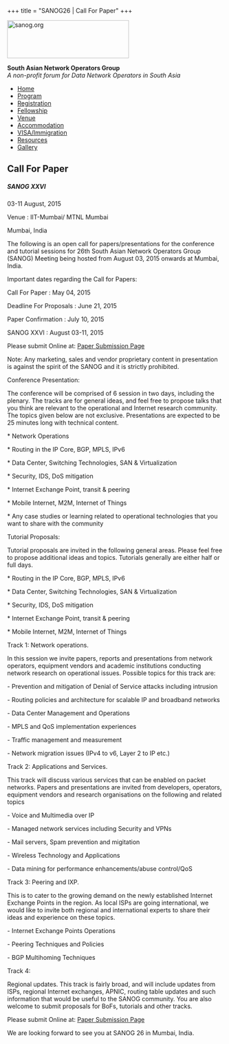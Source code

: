 +++
title = "SANOG26 | Call For Paper"
+++

[<img src="../images/logo.jpg" width="283" height="88" alt="sanog.org" />](../index.html)

**South Asian Network Operators Group**  
*A non-profit forum for Data Network Operators in South Asia*

-   [Home](index.html)
-   [Program](program.html)
-   [Registration](reg.html)
-   [Fellowship](fellowship.html)
-   [Venue](venue.html)
-   [Accommodation](accomo.html)
-   [VISA/Immigration](visa.html)
-   [Resources](downloads.html)
-   [Gallery](gallery.html)

Call For Paper
--------------

##### SANOG XXVI

03-11 August, 2015

Venue : IIT-Mumbai/ MTNL Mumbai

Mumbai, India

  
  
  
  
  
  
  
  
  
  
  
  
  
  
  
  
  
  
  
  
  
  
  
  
  
  
  
  
  
  
  
  
  
  
  
  
  
  
  
  
  
  
  
  
  
  
  
  
  
  
  
  
  
  
  
  

The following is an open call for papers/presentations for the
conference and tutorial sessions for 26th South Asian Network Operators
Group (SANOG) Meeting being hosted from August 03, 2015 onwards at
Mumbai, India.

  

Important dates regarding the Call for Papers:

  

Call For Paper : May 04, 2015

Deadline For Proposals : June 21, 2015

Paper Confirmation : July 10, 2015

SANOG XXVI : August 03-11, 2015

  

Please submit Online at: [Paper Submission
Page](http://submission.apnic.net/user/login.php?event=30)

  

Note: Any marketing, sales and vendor proprietary content in
presentation is against the spirit of the SANOG and it is strictly
prohibited.

  

Conference Presentation:

The conference will be comprised of 6 session in two days, including the
plenary. The tracks are for general ideas, and feel free to propose
talks that you think are relevant to the operational and Internet
research community. The topics given below are not exclusive.
Presentations are expected to be 25 minutes long with technical content.

  

\* Network Operations

\* Routing in the IP Core, BGP, MPLS, IPv6

\* Data Center, Switching Technologies, SAN & Virtualization

\* Security, IDS, DoS mitigation

\* Internet Exchange Point, transit & peering

\* Mobile Internet, M2M, Internet of Things

\* Any case studies or learning related to operational technologies that
you want to share with the community

  

Tutorial Proposals:

Tutorial proposals are invited in the following general areas. Please
feel free to propose additional ideas and topics. Tutorials generally
are either half or full days.

  

\* Routing in the IP Core, BGP, MPLS, IPv6

\* Data Center, Switching Technologies, SAN & Virtualization

\* Security, IDS, DoS mitigation

\* Internet Exchange Point, transit & peering

\* Mobile Internet, M2M, Internet of Things

  

Track 1: Network operations.

In this session we invite papers, reports and presentations from network
operators, equipment vendors and academic institutions conducting
network research on operational issues. Possible topics for this track
are:

  

\- Prevention and mitigation of Denial of Service attacks including
intrusion

\- Routing policies and architecture for scalable IP and broadband
networks

\- Data Center Management and Operations

\- MPLS and QoS implementation experiences

\- Traffic management and measurement

\- Network migration issues (IPv4 to v6, Layer 2 to IP etc.)

  

Track 2: Applications and Services.

This track will discuss various services that can be enabled on packet
networks. Papers and presentations are invited from developers,
operators, equipment vendors and research organisations on the following
and related topics

  

\- Voice and Multimedia over IP

\- Managed network services including Security and VPNs

\- Mail servers, Spam prevention and migitation

\- Wireless Technology and Applications

\- Data mining for performance enhancements/abuse control/QoS

  

Track 3: Peering and IXP.

This is to cater to the growing demand on the newly established Internet
Exchange Points in the region. As local ISPs are going international, we
would like to invite both regional and international experts to share
their ideas and experience on these topics.

  

\- Internet Exchange Points Operations

\- Peering Techniques and Policies

\- BGP Multihoming Techniques

  

Track 4:

Regional updates. This track is fairly broad, and will include updates
from ISPs, regional Internet exchanges, APNIC, routing table updates and
such information that would be useful to the SANOG community. You are
also welcome to submit proposals for BoFs, tutorials and other tracks.

  

Please submit Online at: [Paper Submission
Page](http://submission.apnic.net/user/login.php?event=30)

  

We are looking forward to see you at SANOG 26 in Mumbai, India.  

 

